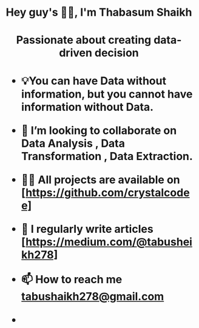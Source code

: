<h1 align="center"> Hey guy's 👋🏼, I'm Thabasum Shaikh <h1>
<h1 align="center"> Passionate about creating data- driven decision <h1>
 
- 💡**You can have Data without information, but you cannot have information without Data.**

- 👯 I’m looking to collaborate on  **Data Analysis** , **Data Transformation** , **Data Extraction.**

- 👩‍💻 All projects are available on [https://github.com/crystalcodee]

- 📝 I regularly write articles [https://medium.com/@tabusheikh278]

- 📫 How to reach me **tabushaikh278@gmail.com**

- 
